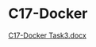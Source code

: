 # C17-Docker

[C17-Docker Task3.docx](https://github.com/user-attachments/files/20205759/C17-Docker.Task3.docx)
